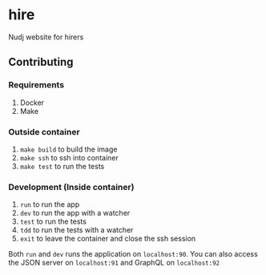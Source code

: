 # hire

Nudj website for hirers

## Contributing

### Requirements

1. Docker
1. Make

### Outside container

1. `make build` to build the image
1. `make ssh` to ssh into container
1. `make test` to run the tests

### Development (Inside container)

1. `run` to run the app
1. `dev` to run the app with a watcher
1. `test` to run the tests
1. `tdd` to run the tests with a watcher
1. `exit` to leave the container and close the ssh session

Both `run` and `dev` runs the application on `localhost:90`. You can also access
the JSON server on `localhost:91` and GraphQL on `localhost:92`
